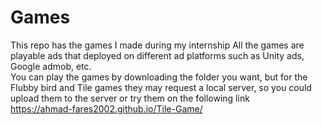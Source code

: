# Games
This repo has the games I made during my internship All the games are playable ads that deployed on different ad platforms such as Unity ads, Google admob, etc.  <br> 
You can play the games by downloading the folder you want, but for the Flubby bird and Tile games they may request a local server, so you could upload them to the server or try them on the following link  <br> 
https://ahmad-fares2002.github.io/Tile-Game/  <br> <br>

